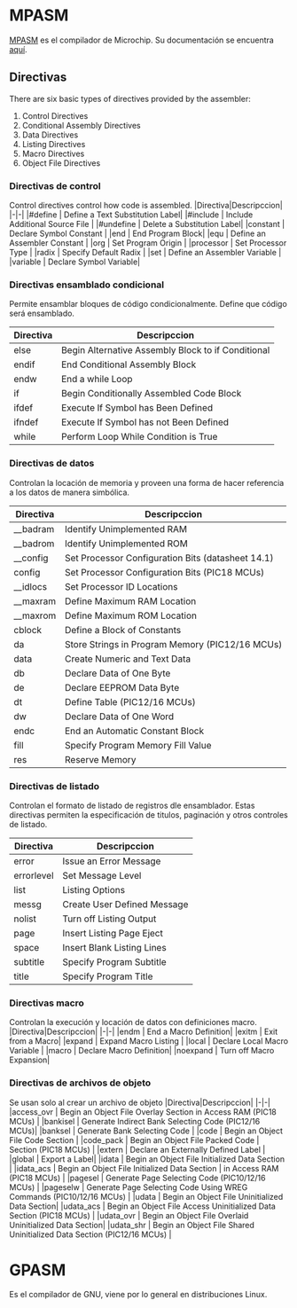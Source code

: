 # MPASM
[MPASM](https://www.microchip.com/en|us/development|tools|tools|and|software/mplab|xc|compilers#MPLAB%20XC%20Compiler%20Choices)  es el compilador de Microchip. Su documentación se encuentra [aquí](http://ww1.microchip.com/downloads/en/devicedoc/33014j.pdf).
## Directivas
There are six basic types of directives provided by the assembler:
1. Control Directives
2. Conditional Assembly Directives
3. Data Directives
4. Listing Directives
5. Macro Directives
6. Object File Directives

### Directivas de control
Control directives control how code is assembled.
|Directiva|Descripccion|
|-|-|
|#define | Define a Text Substitution Label|
|#include | Include Additional Source File |
|#undefine | Delete a Substitution Label|
|constant | Declare Symbol Constant |
|end | End Program Block|
|equ | Define an Assembler Constant |
|org | Set Program Origin |
|processor | Set Processor Type |
|radix | Specify Default Radix |
|set | Define an Assembler Variable |
|variable | Declare Symbol Variable|

### Directivas ensamblado condicional
Permite ensamblar bloques de código condicionalmente. Define que código será ensamblado.

|Directiva|Descripccion|
|-|-|
|else | Begin Alternative Assembly Block to if Conditional|
|endif | End Conditional Assembly Block|
|endw | End a while Loop |
|if | Begin Conditionally Assembled Code Block |
|ifdef | Execute If Symbol has Been Defined |
|ifndef | Execute If Symbol has not Been Defined|
|while | Perform Loop While Condition is True|

### Directivas de datos
Controlan la locación de memoria y proveen una forma de hacer referencia a los datos de manera simbólica.

|Directiva|Descripccion|
|-|-|
|\_\_badram | Identify Unimplemented RAM |
|\_\_badrom | Identify Unimplemented ROM|
|\_\_config | Set Processor Configuration Bits (datasheet 14.1)|
|config | Set Processor Configuration Bits (PIC18 MCUs) |
|\_\_idlocs | Set Processor ID Locations |
|\_\_maxram | Define Maximum RAM Location |
|\_\_maxrom | Define Maximum ROM Location |
|cblock | Define a Block of Constants |
|da | Store Strings in Program Memory (PIC12/16 MCUs) |
|data | Create Numeric and Text Data |
|db | Declare Data of One Byte |
|de | Declare EEPROM Data Byte |
|dt | Define Table (PIC12/16 MCUs)|
|dw | Declare Data of One Word|
|endc | End an Automatic Constant Block |
|fill | Specify Program Memory Fill Value |
|res | Reserve Memory |

### Directivas de listado
Controlan el formato de listado de registros dle ensamblador. Estas directivas permiten la especificación de titulos, paginación y otros controles de listado.

|Directiva|Descripccion|
|-|-|
|error | Issue an Error Message|
|errorlevel | Set Message Level|
|list | Listing Options |
|messg | Create User Defined Message|
|nolist | Turn off Listing Output |
|page | Insert Listing Page Eject |
|space | Insert Blank Listing Lines |
|subtitle | Specify Program Subtitle |
|title | Specify Program Title|

### Directivas macro
Controlan la execución y locación de datos con definiciones macro.
|Directiva|Descripccion|
|-|-|
|endm | End a Macro Definition|
|exitm | Exit from a Macro|
|expand | Expand Macro Listing |
|local | Declare Local Macro Variable |
|macro | Declare Macro Definition|
|noexpand | Turn off Macro Expansion|

### Directivas de archivos de objeto
Se usan solo al crear un archivo de objeto
|Directiva|Descripccion|
|-|-|
|access_ovr | Begin an Object File Overlay Section in Access RAM (PIC18 MCUs) |
|bankisel | Generate Indirect Bank Selecting Code (PIC12/16 MCUs)|
|banksel | Generate Bank Selecting Code |
|code | Begin an Object File Code Section |
|code_pack | Begin an Object File Packed Code 
|  Section (PIC18 MCUs) |
|extern | Declare an Externally Defined Label |
|global | Export a Label|
|idata | Begin an Object File Initialized Data Section |
|idata_acs | Begin an Object File Initialized Data Section 
|  in Access RAM (PIC18 MCUs) |
|pagesel | Generate Page Selecting Code (PIC10/12/16 MCUs) |
|pageselw | Generate Page Selecting Code Using WREG Commands (PIC10/12/16 MCUs) |
|udata | Begin an Object File Uninitialized Data Section|
|udata_acs | Begin an Object File Access Uninitialized Data Section (PIC18 MCUs) |
|udata_ovr | Begin an Object File Overlaid Uninitialized Data Section|
|udata_shr | Begin an Object File Shared Uninitialized Data Section (PIC12/16 MCUs) |
# GPASM
Es el compilador de GNU, viene por lo general en distribuciones Linux.